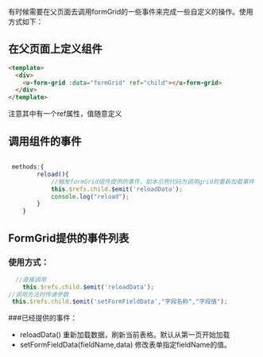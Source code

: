 有时候需要在父页面去调用formGrid的一些事件来完成一些自定义的操作。使用方式如下：

## 在父页面上定义组件
```html
<template>
  <div>
    <u-form-grid :data="formGrid" ref="child"></u-form-grid>
  </div>
</template>
```
  注意其中有一个ref属性，值随意定义
 
## 调用组件的事件
```javascript

 methods:{
        reload(){
            //触发formGrid组件提供的事件，如本示例代码为调用grid的重新加载事件
            this.$refs.child.$emit('reloadData');
            console.log("reload");
        }
    }

```

## FormGrid提供的事件列表
### 使用方式：
  ```javascript
    //直接调用
      this.$refs.child.$emit('reloadData');
  //调用方法时传递参数
   this.$refs.child.$emit('setFormFieldData',"字段名称","字段值");
```
###已经提供的事件：
  - reloadData() 重新加载数据，刷新当前表格。默认从第一页开始加载
  - setFormFieldData(fieldName,data) 修改表单指定fieldName的值。

